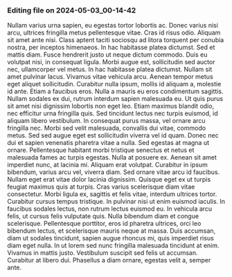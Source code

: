 

### Editing file on 2024-05-03_00-14-42

Nullam varius urna sapien, eu egestas tortor lobortis ac. Donec varius nisi arcu, ultrices fringilla metus pellentesque vitae. Cras id risus odio. Aliquam sit amet ante nisi. Class aptent taciti sociosqu ad litora torquent per conubia nostra, per inceptos himenaeos. In hac habitasse platea dictumst. Sed et mattis diam. Fusce hendrerit justo ut neque dictum commodo. Duis eu volutpat nisi, in consequat ligula. Morbi augue est, sollicitudin sed auctor nec, ullamcorper vel metus. In hac habitasse platea dictumst. Nullam sit amet pulvinar lacus. Vivamus vitae vehicula arcu. Aenean tempor metus eget aliquet sollicitudin. Curabitur nulla ipsum, mollis id aliquam a, molestie id ante. Etiam a faucibus eros.
Nulla a mauris eu eros condimentum sagittis. Nullam sodales ex dui, rutrum interdum sapien malesuada eu. Ut quis purus sit amet nisi dignissim lobortis non eget leo. Etiam maximus blandit odio, nec efficitur urna fringilla quis. Sed tincidunt lectus nec turpis euismod, id aliquam libero vestibulum. In consequat purus massa, vel ornare arcu fringilla nec. Morbi sed velit malesuada, convallis dui vitae, commodo metus. Sed sed augue eget est sollicitudin viverra vel id quam. Donec nec dui et sapien venenatis pharetra vitae a nulla. Sed egestas at magna ut ornare. Pellentesque habitant morbi tristique senectus et netus et malesuada fames ac turpis egestas.
Nulla at posuere ex. Aenean sit amet imperdiet nunc, at lacinia mi. Aliquam erat volutpat. Curabitur in ipsum bibendum, varius arcu vel, viverra diam. Sed ornare vitae arcu id faucibus. Nullam eget erat vitae dolor lacinia dignissim. Quisque eget ex ut turpis feugiat maximus quis at turpis. Cras varius scelerisque diam vitae consectetur. Morbi ligula ex, sagittis et felis vitae, interdum ultrices tortor. Curabitur cursus tempus tristique.
In pulvinar nisi ut enim euismod iaculis. In faucibus sodales lectus, non rutrum lectus euismod eu. In vehicula arcu felis, ut cursus felis vulputate quis. Nulla bibendum diam et congue scelerisque. Pellentesque porttitor, eros id pharetra ultrices, orci leo bibendum lectus, et scelerisque mauris neque at massa. Duis accumsan, diam ut sodales tincidunt, sapien augue rhoncus mi, quis imperdiet risus diam eget nulla. In ut lorem sed nunc fringilla malesuada tincidunt at enim. Vivamus in mattis justo. Vestibulum suscipit sed felis ut accumsan. Curabitur at libero dui. Phasellus a diam ornare, egestas velit a, semper ante.


